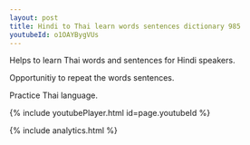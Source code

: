 ```yaml
---
layout: post
title: Hindi to Thai learn words sentences dictionary 985 
youtubeId: o1OAYBygVUs
---
```

 
 
Helps to learn Thai words and sentences for Hindi speakers.

Opportunitiy to repeat the words sentences. 

Practice Thai language. 
 
{% include youtubePlayer.html id=page.youtubeId %}
 
 
{% include analytics.html %}